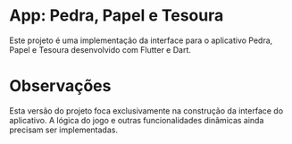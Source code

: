 # App: Pedra, Papel e Tesoura

Este projeto é uma implementação da interface para o aplicativo Pedra, Papel e Tesoura desenvolvido com Flutter e Dart.

# Observações

Esta versão do projeto foca exclusivamente na construção da interface do aplicativo. A lógica do jogo e outras funcionalidades dinâmicas ainda precisam ser implementadas.
